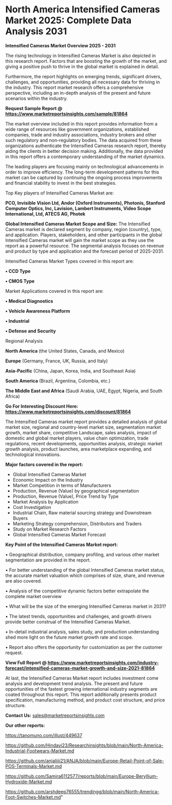 # North America Intensified Cameras Market 2025: Complete Data Analysis 2031

<Strong> Intensified Cameras Market Overview 2025 - 2031</strong>

The rising technology in Intensified Cameras Market is also depicted in this research report. Factors that are boosting the growth of the market, and giving a positive push to thrive in the global market is explained in detail.

Furthermore, the report highlights on emerging trends, significant drivers, challenges, and opportunities, providing all necessary data for thriving in the industry. This report market research offers a comprehensive perspective, including an in-depth analysis of the present and future scenarios within the industry.

<strong>Request Sample Report @ <a href=https://www.marketreportsinsights.com/sample/81864>https://www.marketreportsinsights.com/sample/81864</a></strong>

The market overview included in this report provides information from a wide range of resources like government organizations, established companies, trade and industry associations, industry brokers and other such regulatory and non-regulatory bodies. The data acquired from these organizations authenticate the Intensified Cameras research report, thereby aiding the clients in better decision making. Additionally, the data provided in this report offers a contemporary understanding of the market dynamics.

The leading players are focusing mainly on technological advancements in order to improve efficiency. The long-term development patterns for this market can be captured by continuing the ongoing process improvements and financial stability to invest in the best strategies.

Top Key players of Intensified Cameras Market are:

<strong>PCO, Invisible Vision Ltd, Andor (Oxford Instruments), Photonis, Stanford Computer Optics, Inc, Lavision, Lambert Instruments, Video Scope International, Ltd, ATECS AG, Photek</strong>

<strong><b>Global Intensified Cameras Market Scope and Size:</b></strong>
The Intensified Cameras market is declared segment by company, region (country), type, and application. Players, stakeholders, and other participants in the global Intensified Cameras market will gain the market scope as they use the report as a powerful resource. The segmental analysis focuses on revenue and product by type and application and the forecast period of 2025-2031.

Intensified Cameras Market Types covered in this report are:

<strong>• CCD Type

• CMOS Type</strong>

Market Applications covered in this report are:

<strong>• Medical Diagnostics

• Vehicle Awareness Platform

• Industrial

• Defense and Security</strong> 

Regional Analysis

<strong>North America</strong> (the United States, Canada, and Mexico)

<strong>Europe</strong> (Germany, France, UK, Russia, and Italy)

<strong>Asia-Pacific</strong> (China, Japan, Korea, India, and Southeast Asia)

<strong>South America</strong> (Brazil, Argentina, Colombia, etc.)

<strong>The Middle East and Africa</strong> (Saudi Arabia, UAE, Egypt, Nigeria, and South Africa)

<strong>Go For Interesting Discount Here: <a href=https://www.marketreportsinsights.com/discount/81864>https://www.marketreportsinsights.com/discount/81864</a></strong>

The Intensified Cameras market report provides a detailed analysis of global market size, regional and country-level market size, segmentation market growth, market share, competitive Landscape, sales analysis, impact of domestic and global market players, value chain optimization, trade regulations, recent developments, opportunities analysis, strategic market growth analysis, product launches, area marketplace expanding, and technological innovations.

<strong><b>Major factors covered in the report:</b></strong>
<ul>
  <li>Global Intensified Cameras Market </li>
  <li>Economic Impact on the Industry</li>
  <li>Market Competition in terms of Manufacturers</li>
  <li>Production, Revenue (Value) by geographical segmentation</li>
  <li>Production, Revenue (Value), Price Trend by Type</li>
  <li>Market Analysis by Application</li>
  <li>Cost Investigation</li>
  <li>Industrial Chain, Raw material sourcing strategy and Downstream Buyers</li>
  <li>Marketing Strategy comprehension, Distributors and Traders</li>
  <li>Study on Market Research Factors</li>
  <li>Global Intensified Cameras Market Forecast</li>
</ul>

<strong><b>Key Point of the Intensified Cameras Market report:</b></strong>

• Geographical distribution, company profiling, and various other market segmentation are provided in the report.

• For better understanding of the global Intensified Cameras market status, the accurate market valuation which comprises of size, share, and revenue are also covered.

• Analysis of the competitive dynamic factors better extrapolate the complete market overview

• What will be the size of the emerging Intensified Cameras market in 2031?

• The latest trends, opportunities and challenges, and growth drivers provide better construal of the Intensified Cameras Market.

• In-detail industrial analysis, sales study, and production understanding shed more light on the future market growth rate and scope.

• Report also offers the opportunity for customization as per the customer request.

<strong><b>View Full Report @ <a href=https://www.marketreportsinsights.com/industry-forecast/intensified-cameras-market-growth-and-size-2021-81864>https://www.marketreportsinsights.com/industry-forecast/intensified-cameras-market-growth-and-size-2021-81864</a></b></strong>


At last, the Intensified Cameras Market report includes investment come analysis and development trend analysis. The present and future opportunities of the fastest growing international industry segments are coated throughout this report. This report additionally presents product specification, manufacturing method, and product cost structure, and price structure.

<strong>Contact Us:</strong>
sales@marketreportsinsights.com

<strong>Our other reports:</strong>

<a href=https://tanomuno.com/illust/449637>https://tanomuno.com/illust/449637</a>

<a href=https://github.com/Hindavi23/Researchinsights/blob/main/North-America-Industrial-Footwears-Market.md>https://github.com/Hindavi23/Researchinsights/blob/main/North-America-Industrial-Footwears-Market.md</a>

<a href=https://github.com/anjaliiii21/ANJA/blob/main/Europe-Retail-Point-of-Sale-POS-Terminals-Market.md>https://github.com/anjaliiii21/ANJA/blob/main/Europe-Retail-Point-of-Sale-POS-Terminals-Market.md</a>

<a href=https://github.com/Samira6112577/reports/blob/main/Europe-Beryllium-Hydroxide-Market.md>https://github.com/Samira6112577/reports/blob/main/Europe-Beryllium-Hydroxide-Market.md</a>

<a href=https://github.com/arshdeep76555/trendingg/blob/main/North-America-Foot-Switches-Market.md>https://github.com/arshdeep76555/trendingg/blob/main/North-America-Foot-Switches-Market.md</a>"
